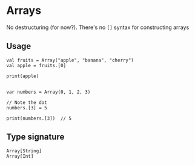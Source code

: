 # Arrays

No destructuring (for now?). There's no `[]` syntax
for constructing arrays

## Usage

```thp
val fruits = Array("apple", "banana", "cherry")
val apple = fruits.[0]

print(apple)


var numbers = Array(0, 1, 2, 3)

// Note the dot
numbers.[3] = 5

print(numbers.[3])  // 5
```


## Type signature


```thp
Array[String]
Array[Int]
```





